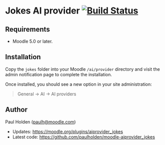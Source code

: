 # Jokes AI provider [![Build Status](https://github.com/paulholden/moodle-aiprovider_jokes/workflows/moodle-plugin-ci/badge.svg)](https://github.com/paulholden/moodle-aiprovider_jokes/actions)

## Requirements

- Moodle 5.0 or later.

## Installation

Copy the `jokes` folder into your Moodle `/ai/provider` directory and visit the admin notification page to complete the installation.

Once installed, you should see a new option in your site administration:

> General -> AI -> AI providers

## Author

Paul Holden (paulh@moodle.com)

- Updates: https://moodle.org/plugins/aiprovider_jokes
- Latest code: https://github.com/paulholden/moodle-aiprovider_jokes
